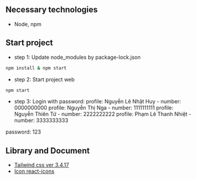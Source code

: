 ## Necessary technologies

-   Node, npm

## Start project

-   step 1: Update node_modules by package-lock.json

```bash
npm install & npm start
```

-   step 2: Start project web

```bash
npm start
```

-   step 3: Login with password:
    profile: Nguyễn Lê Nhật Huy - number: 0000000000
    profile: Nguyễn Thị Nga - number: 1111111111
    profile: Nguyễn Thiên Tứ - number: 2222222222
    profile: Phạm Lê Thanh Nhiệt - number: 3333333333

password: 123

## Library and Document

-   [Tailwind css ver 3.4.17](https://v3.tailwindcss.com/docs/guides/create-react-app)
-   [Icon react-icons](https://react-icons.github.io/react-icons/)
